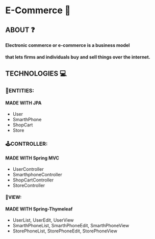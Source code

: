 # E-Commerce 📱

## ABOUT ❓

#### Electronic commerce or e-commerce is a business model

#### that lets firms and individuals buy and sell things over the internet.

## TECHNOLOGIES 💻

### 👤ENTITIES:

#### MADE WITH JPA

- User
- SmarthPhone
- ShopCart
- Store

### 🕹CONTROLLER:

#### MADE WITH Spring MVC

- UserController
- SmarthphoneController
- ShopCartController
- StoreController

#### 🌁VIEW:

#### MADE WITH Spring-Thymeleaf

- UserList, UserEdit, UserView
- SmarthPhoneList, SmarthPhoneEdit, SmarthPhoneView
- StorePhoneList, StorePhoneEdit, StorePhoneView

